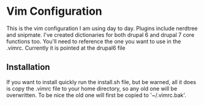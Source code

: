 Vim Configuration
=================

This is the vim configuration I am using day to day. Plugins include nerdtree and snipmate. I've created dictionaries for both drupal 6 and drupal 7 core functions too. You'll need to reference the one you want to use in the .vimrc. Currently it is pointed at the drupal6 file

Installation
------------
If you want to install quickly run the install.sh file, but be warned, all it does is copy the .vimrc file to your home directory, so any old one will be overwritten. To be nice the old one will first be copied to '~/.vimrc.bak'. 
